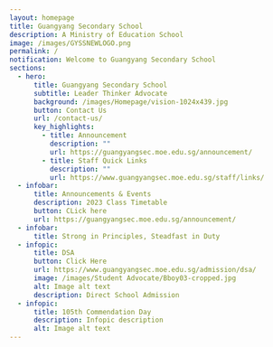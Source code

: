 ```yaml
---
layout: homepage
title: Guangyang Secondary School
description: A Ministry of Education School
image: /images/GYSSNEWLOGO.png
permalink: /
notification: Welcome to Guangyang Secondary School
sections:
  - hero:
      title: Guangyang Secondary School
      subtitle: Leader Thinker Advocate
      background: /images/Homepage/vision-1024x439.jpg
      button: Contact Us
      url: /contact-us/
      key_highlights:
        - title: Announcement
          description: ""
          url: https://guangyangsec.moe.edu.sg/announcement/
        - title: Staff Quick Links
          description: ""
          url: https://www.guangyangsec.moe.edu.sg/staff/links/
  - infobar:
      title: Announcements & Events
      description: 2023 Class Timetable
      button: CLick here
      url: https://guangyangsec.moe.edu.sg/announcement/
  - infobar:
      title: Strong in Principles, Steadfast in Duty
  - infopic:
      title: DSA
      button: Click Here
      url: https://www.guangyangsec.moe.edu.sg/admission/dsa/
      image: /images/Student Advocate/Bboy03-cropped.jpg
      alt: Image alt text
      description: Direct School Admission
  - infopic:
      title: 105th Commendation Day
      description: Infopic description
      alt: Image alt text
---
```

